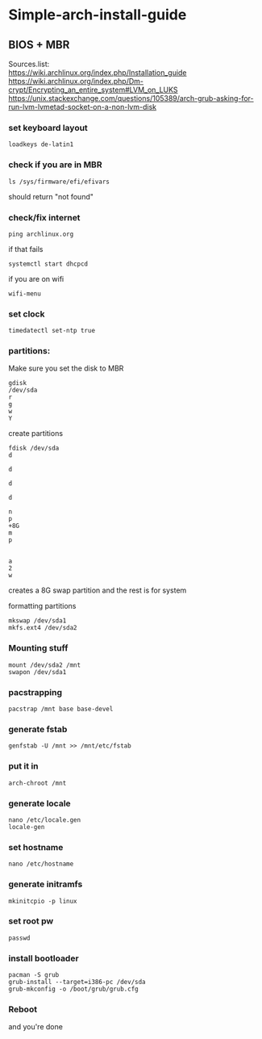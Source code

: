 # Simple-arch-install-guide

## BIOS + MBR 

Sources.list:  
https://wiki.archlinux.org/index.php/Installation_guide  
https://wiki.archlinux.org/index.php/Dm-crypt/Encrypting_an_entire_system#LVM_on_LUKS  
https://unix.stackexchange.com/questions/105389/arch-grub-asking-for-run-lvm-lvmetad-socket-on-a-non-lvm-disk  

### set keyboard layout
`loadkeys de-latin1`

### check if you are in MBR
```
ls /sys/firmware/efi/efivars
```
should return "not found"

### check/fix internet
```
ping archlinux.org
```
if that fails
```
systemctl start dhcpcd
```
if you are on wifi
```
wifi-menu
```

### set clock
```
timedatectl set-ntp true
```

### partitions:
Make sure you set the disk to MBR 
```
gdisk
/dev/sda
r
g
w
Y
```

create partitions 
```
fdisk /dev/sda
d

d

d

d

n
p
+8G
m
p


a
2
w
```
creates a 8G swap partition and the rest is for system

formatting partitions
```
mkswap /dev/sda1
mkfs.ext4 /dev/sda2
```

### Mounting stuff
```
mount /dev/sda2 /mnt
swapon /dev/sda1
```

### pacstrapping 
```
pacstrap /mnt base base-devel
```

### generate fstab
```
genfstab -U /mnt >> /mnt/etc/fstab
```

### put it in
```
arch-chroot /mnt
```

### generate locale
```
nano /etc/locale.gen
locale-gen
```

### set hostname
```
nano /etc/hostname
```

### generate initramfs
```
mkinitcpio -p linux
```

### set root pw
```
passwd
```

### install bootloader
```
pacman -S grub
grub-install --target=i386-pc /dev/sda
grub-mkconfig -o /boot/grub/grub.cfg
```

### Reboot
and you're done
